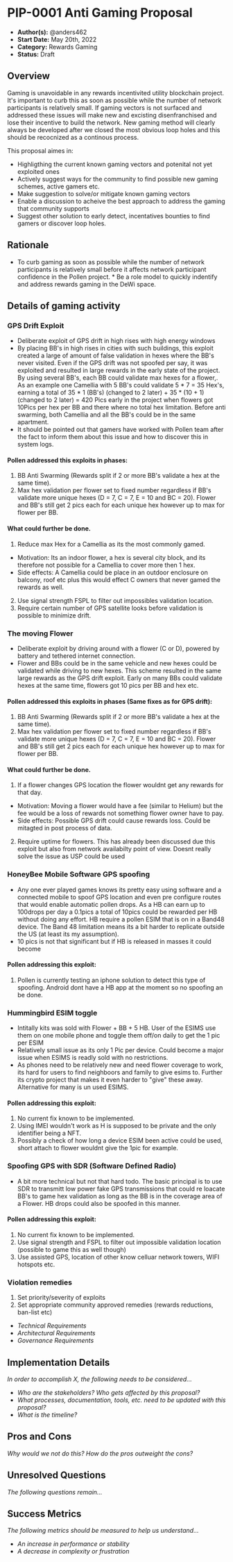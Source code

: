 # PIP-0001 Anti Gaming Proposal
- **Author(s):** @anders462
- **Start Date:** May 20th, 2022
- **Category:** Rewards Gaming
- **Status:** Draft

## Overview
Gaming is unavoidable in any rewards incentivited utility blockchain project. It's important to curb this as soon as possible while the number of network participants is relatively small. If gaming vectors is not surfaced and addressed these issues will make new and excisting disenfranchised and lose their incentive to build the network. New gaming method will clearly always be developed after we closed the most obvious loop holes and this should be recocnized as a continous process.

 This proposal aimes in: 
 * Highligthing the current known gaming vectors and potenital not yet exploited ones
 * Actively suggest ways for the community to find possible new gaming schemes, active gamers etc.
 * Make suggestion to solve/or mitigate known gaming vectors
 * Enable a discussion to acheive the best approach to address the gaming that community supports
 * Suggest other solution to early detect, incentatives bounties to find gamers or discover loop holes.

## Rationale
* To curb gaming as soon as possible while the number of network participants is relatively small before it affects network participant confidence in the Pollen project. * Be a role model to quickly indentify and address rewards gaming in the DeWi space.

## Details of gaming activity
### GPS Drift Exploit
* Deliberate exploit of GPS drift in high rises with high energy windows
* By placing BB's in high rises in cities with such buildings, this exploit created a large of amount of false validation in hexes where the BB's never visited. Even if the GPS drift was not spoofed per say, it was exploited and resulted in large rewards in the early state of the project. By using several BB's, each BB could validate max hexes for a flower,. As an example one Camellia with 5 BB's could validate 5 * 7 = 35 Hex's, earning a total of 35 * 1 (BB's) (changed to 2 later) + 35 * (10 + 1) (changed to 2 later)  = 420 Pics early in the project when flowers got 10Pics per hex per BB and there where no total hex limitation. Before anti swarming, both Camellia and all the BB's could be in the same apartment.
* It should be pointed out that gamers have worked with Pollen team after the fact to inform them about this issue and how to discover this in system logs. 

#### Pollen addressed this exploits in phases:
 1. BB Anti Swarming (Rewards split if 2 or more BB's validate a hex at the same time).
 2. Max hex validation per flower set to fixed number regardless if BB's validate more unique hexes (D = 7, C = 7, E = 10 and BC = 20). Flower and BB's still get 2 pics each for each unique hex however up to max for flower per BB.

#### What could further be done. 
1. Reduce max Hex for a Camellia as its the most commonly gamed. 
 * Motivation: Its an indoor flower, a hex is several city block, and its therefore not possible for a Camellia to cover more then 1 hex.
 *  Side effects: A Camellia could be place in an outdoor enclosure on balcony, roof etc plus this would effect C owners that never gamed the rewards as well.
2. Use signal strength FSPL to filter out impossibles validation location.
3. Require certain number of GPS satellite looks before validation is possible to minimize drift.

### The moving Flower
* Deliberate exploit by driving around with a flower (C or D), powered by battery and tethered internet connection. 
* Flower and BBs could be in the same vehicle and new hexes could be validated while driving to new hexes. This scheme resulted in the same large rewards as the GPS drift exploit. Early on many BBs could validate hexes at the same time, flowers got 10 pics per BB and hex etc. 

#### Pollen addressed this exploits in phases (Same fixes as for GPS drift):
 1. BB Anti Swarming (Rewards split if 2 or more BB's validate a hex at the same time).
 2. Max hex validation per flower set to fixed number regardless if BB's validate more unique hexes (D = 7, C = 7, E = 10 and BC = 20). Flower and BB's still get 2 pics each for each unique hex however up to max for flower per BB.

#### What could further be done. 
1. If a flower changes GPS location the flower wouldnt get any rewards for that day. 
 * Motivation: Moving a flower would have a fee (similar to Helium) but the fee would be a loss of rewards not something flower owner have to pay.
 *  Side effects: Possible GPS drift could cause rewards loss. Could be mitagted in post process of data.
2. Require uptime for flowers. This has already been discussed due this exploit but also from network availabilty point of view. Doesnt really solve the issue as USP could be used

### HoneyBee Mobile Software GPS spoofing
* Any one ever played games knows its pretty easy using software and a connected mobile to spoof GPS location and even pre configure routes that would enable automatic pollen drops. As a HB can earn up to 100drops per day a 0.1pics a total of 10pics could be rewarded per HB without doing any effort. HB require a pollen ESIM that is on in a Band48 device. The Band 48 limitation means its a bit harder to replicate outside the US (at least its my assumption).
* 10 pics is not that significant but if HB is released in masses it could become
 
#### Pollen addressing this exploit:
 1. Pollen is currently testing an iphone solution to detect this type of spoofing. Android dont have a HB app at the moment so no spoofing an be done.

### Hummingbird ESIM toggle
* Intitally kits was sold with Flower + BB + 5 HB. User of the ESIMS use them on one mobile phone and toggle them off/on daily to get the 1 pic per ESIM
* Relatively small issue as its only 1 Pic per device. Could become a major issue when ESIMS is readly sold with no restrictions.
* As phones need to be relatively new and need flower coverage to work, its hard for users to find neighboors and family to give esims to. Further its crypto project that makes it even harder to "give" these away. Alternative for many is un used ESIMS. 
 
#### Pollen addressing this exploit:
 1. No current fix known to be implemented. 
 2. Using IMEI wouldn't work as H is supposed to be private and the only identifier being a NFT.
 3. Possibly a check of how long a device ESIM been active could be used, short attach to flower wouldnt give the 1pic for example.

### Spoofing GPS with SDR (Software Defined Radio)
* A bit more technical but not that hard todo. The basic principal is to use SDR to transmitt low power fake GPS transmissions that could re loacate BB's to game hex validation as long as the BB is in the coverage area of a Flower. HB drops could also be spoofed in this manner.
 
#### Pollen addressing this exploit:
 1. No current fix known to be implemented. 
 2. Use signal strength and FSPL to filter out impossible validation location (possible to game this as well though)
 3. Use assisted GPS, location of other know celluar network towers, WIFI hotspots etc.


### Violation remedies
1. Set priority/severity of exploits
2. Set appropriate community approved remedies (rewards reductions, ban-list etc)


- *Technical Requirements*
- *Architectural Requirements*
- *Governance Requirements*

## Implementation Details
*In order to accomplish X, the following needs to be considered...*

- *Who are the stakeholders? Who gets affected by this proposal?*
- *What processes, documentation, tools, etc. need to be updated with this proposal?*
- *What is the timeline?*

## Pros and Cons
*Why would we not do this? How do the pros outweight the cons?*

## Unresolved Questions
*The following questions remain...*

## Success Metrics
*The following metrics should be measured to help us understand...*

- *An increase in performance or stability*
- *A decrease in complexity or frustration*

